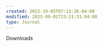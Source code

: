 ```yaml
---
created: 2022-10-05T07:13:26-04:00
modified: 2023-09-01T23:21:31-04:00
type: Journal
---
```


Downloads
